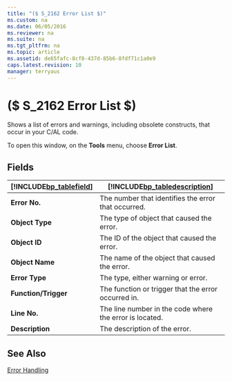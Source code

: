 ```yaml
---
title: "($ S_2162 Error List $)"
ms.custom: na
ms.date: 06/05/2016
ms.reviewer: na
ms.suite: na
ms.tgt_pltfrm: na
ms.topic: article
ms.assetid: de65fafc-8cf8-437d-85b6-8fdf71c1a0e9
caps.latest.revision: 10
manager: terryaus
---
```

# ($ S_2162 Error List $)
Shows a list of errors and warnings, including obsolete constructs, that occur in your C\/AL code.  
  
 To open this window, on the **Tools** menu, choose **Error List**.  
  
## Fields  
  
|[!INCLUDE[bp_tablefield](../dynamics-nav/includes/bp_tablefield_md.md)]|[!INCLUDE[bp_tabledescription](../dynamics-nav/includes/bp_tabledescription_md.md)]|  
|---------------------------------|---------------------------------------|  
|**Error No.**|The number that identifies the error that occurred.|  
|**Object Type**|The type of object that caused the error.|  
|**Object ID**|The ID of the object that caused the error.|  
|**Object Name**|The name of the object that caused the error.|  
|**Error Type**|The type, either warning or error.|  
|**Function\/Trigger**|The function or trigger that the error occurred in.|  
|**Line No.**|The line number in the code where the error is located.|  
|**Description**|The description of the error.|  
  
## See Also  
 [Error Handling](../dynamics-nav/Error-Handling.md)